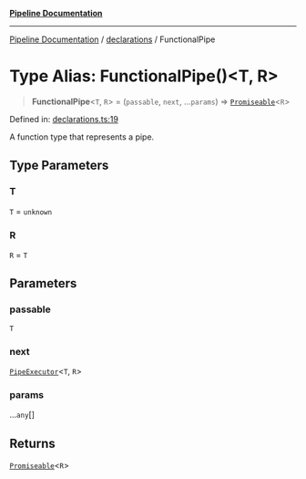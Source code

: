 [**Pipeline Documentation**](../../README.md)

***

[Pipeline Documentation](../../README.md) / [declarations](../README.md) / FunctionalPipe

# Type Alias: FunctionalPipe()\<T, R\>

> **FunctionalPipe**\<`T`, `R`\> = (`passable`, `next`, ...`params`) => [`Promiseable`](Promiseable.md)\<`R`\>

Defined in: [declarations.ts:19](https://github.com/stonemjs/pipeline/blob/c1939f54bb171590323c05e0cd983f2249e30e00/src/declarations.ts#L19)

A function type that represents a pipe.

## Type Parameters

### T

`T` = `unknown`

### R

`R` = `T`

## Parameters

### passable

`T`

### next

[`PipeExecutor`](PipeExecutor.md)\<`T`, `R`\>

### params

...`any`[]

## Returns

[`Promiseable`](Promiseable.md)\<`R`\>
